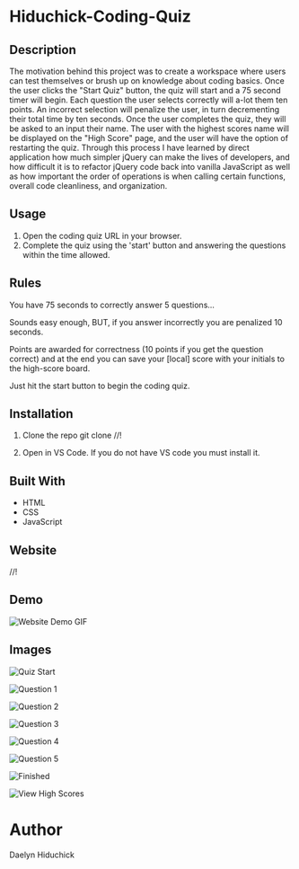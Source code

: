 # Hiduchick-Coding-Quiz

## Description
The motivation behind this project was to create a workspace where users can test themselves or brush up on knowledge about coding basics. Once the user clicks the "Start Quiz" button, the quiz will start and a 75 second timer will begin. Each question the user selects correctly will a-lot them ten points. An incorrect selection will penalize the user, in turn decrementing their total time by ten seconds. Once the user completes the quiz, they will be asked to an input their name. The user with the highest scores name will be displayed on the "High Score" page, and the user will have the option of restarting the quiz. Through this process I have learned by direct application how much simpler jQuery can make the lives of developers, and how difficult it is to refactor jQuery code back into vanilla JavaScript as well as how important the order of operations is when calling certain functions, overall code cleanliness, and organization.

## Usage
1. Open the coding quiz URL in your browser.
2. Complete the quiz using the 'start' button and answering the questions within the time allowed. 

## Rules 
You have 75 seconds to correctly answer 5 questions...

Sounds easy enough, BUT, if you answer incorrectly you are penalized 10 seconds.

Points are awarded for correctness (10 points if you get the question correct) and at the end you can save your [local] score with your initials to the high-score board.

Just hit the start button to begin the coding quiz.

## Installation

1. Clone the repo
   git clone //!

2. Open in VS Code. If you do not have VS code you must install it.

## Built With
* HTML
* CSS
* JavaScript

## Website
//!

## Demo 
![Website Demo GIF](./Assets/Images/Coding%20Quiz%20Demo.gif)

## Images 
![Quiz Start](./Assets/Images/1.png)

![Question 1](./Assets/Images/2.png)

![Question 2](./Assets/Images/3.png)

![Question 3](./Assets/Images/4.png)

![Question 4](./Assets/Images/5.png)

![Question 5](./Assets/Images/6.png)

![Finished](./Assets/Images/7.png)

![View High Scores](./Assets/Images/8.png)


# Author 
Daelyn Hiduchick
